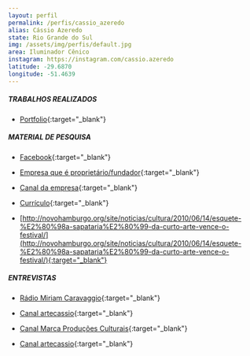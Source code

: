 ```yaml
---
layout: perfil
permalink: /perfis/cassio_azeredo
alias: Cássio Azeredo
state: Rio Grande do Sul
img: /assets/img/perfis/default.jpg
area: Iluminador Cênico
instagram: https://instagram.com/cassio.azeredo
latitude: -29.6870
longitude: -51.4639
---
```


##### **TRABALHOS REALIZADOS**

- [Portfolio](https://www.behance.net/CassioAzeredo){:target="_blank"}

##### **MATERIAL DE PESQUISA**

- [Facebook](https://www.facebook.com/cassio.azeredo){:target="_blank"}

- [Empresa que é proprietário/fundador](http://marcaproducoes.com.br/){:target="_blank"}

- [Canal da empresa](https://www.youtube.com/channel/UC6ALlB17nAFwtJ4QOPZdHwQ){:target="_blank"}

- [Currículo](http://www.marcaproducoes.com.br/downloads/CURR%C3%8DCULO%20PRODU%C3%87%C3%83O%20CULTURAL.pdf){:target="_blank"}

- [http://novohamburgo.org/site/noticias/cultura/2010/06/14/esquete-%E2%80%98a-sapataria%E2%80%99-da-curto-arte-vence-o-festival/](http://novohamburgo.org/site/noticias/cultura/2010/06/14/esquete-%E2%80%98a-sapataria%E2%80%99-da-curto-arte-vence-o-festival/){:target="_blank"}

##### **ENTREVISTAS**

- [Rádio Miriam Caravaggio](https://miriamcaravaggio.com.br/gente-que-faz-hoje-recebe-o-profissional-das-artes-cenicas-cassio-azeredo/){:target="_blank"}

- [Canal artecassio](https://www.youtube.com/watch?v=mBMpr8b3GrQ){:target="_blank"}

- [Canal Marca Produções Culturais](https://www.youtube.com/watch?v=0W7wg1DHMDM){:target="_blank"}

- [Canal artecassio](https://www.youtube.com/watch?v=zxSKYi2iTR0){:target="_blank"}